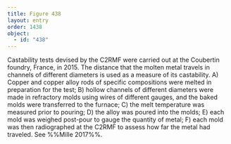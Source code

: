 ```yaml
---
title: Figure 438
layout: entry
order: 1438
object:
  - id: "438"
---
```


Castability tests devised by the C2RMF were carried out at the Coubertin foundry, France, in 2015. The distance that the molten metal travels in channels of different diameters is used as a measure of its castability. A) Copper and copper alloy rods of specific compositions were melted in preparation for the test; B) hollow channels of different diameters were made in refractory molds using wires of different gauges, and the baked molds were transferred to the furnace; C) the melt temperature was measured prior to pouring; D) the alloy was poured into the molds; E) each mold was weighed post-pour to gauge the quantity of metal; F) each mold was then radiographed at the C2RMF to assess how far the metal had traveled. See %%Mille 2017%%.

